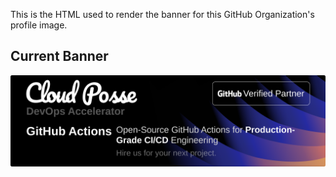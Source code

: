 This is the HTML used to render the banner for this GitHub Organization's profile image.

## Current Banner
![Banner](image.png)
